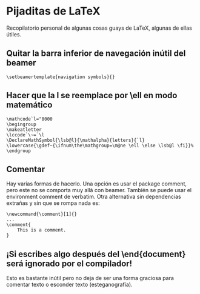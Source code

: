 
# Pijaditas de LaTeX

Recopilatorio personal de algunas cosas guays de LaTeX, algunas de ellas útiles.

## Quitar la barra inferior de navegación inútil del beamer

    \setbeamertemplate{navigation symbols}{}

## Hacer que la l se reemplace por \ell en modo matemático

    \mathcode`l="8000
    \begingroup
    \makeatletter
    \lccode`\~=`\l
    \DeclareMathSymbol{\lsb@l}{\mathalpha}{letters}{`l}
    \lowercase{\gdef~{\ifnum\the\mathgroup=\m@ne \ell \else \lsb@l \fi}}%
    \endgroup

## Comentar
Hay varias formas de hacerlo. Una opción es usar el package comment, pero este no se comporta muy allá con beamer. También se puede usar el environment comment de verbatim. Otra alternativa sin dependencias extrañas y sin que se rompa nada es:

    \newcommand{\comment}[1]{}
    ...
    \comment{
        This is a comment.
    }

## ¡Si escribes algo después del \end{document} será ignorado por el compilador!
Esto es bastante inútil pero no deja de ser una forma graciosa para comentar texto o esconder texto (esteganografía).
